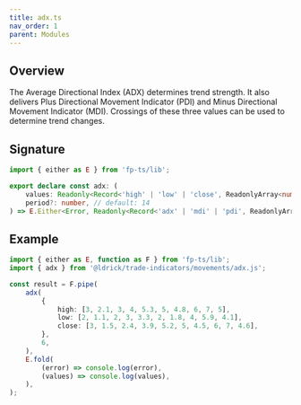 ```yaml
---
title: adx.ts
nav_order: 1
parent: Modules
---
```


## Overview

The Average Directional Index (ADX) determines trend strength. It also delivers Plus Directional Movement Indicator (PDI) and Minus Directional Movement Indicator (MDI). Crossings of these three values can be used to determine trend changes.

## Signature

```typescript
import { either as E } from 'fp-ts/lib';

export declare const adx: (
	values: Readonly<Record<'high' | 'low' | 'close', ReadonlyArray<number>>>,
	period?: number, // default: 14
) => E.Either<Error, Readonly<Record<'adx' | 'mdi' | 'pdi', ReadonlyArray<number | null>>>>;
```

## Example

```typescript
import { either as E, function as F } from 'fp-ts/lib';
import { adx } from '@ldrick/trade-indicators/movements/adx.js';

const result = F.pipe(
	adx(
		{
			high: [3, 2.1, 3, 4, 5.3, 5, 4.8, 6, 7, 5],
			low: [2, 1.1, 2, 3, 3.3, 2, 1.8, 4, 5.9, 4.1],
			close: [3, 1.5, 2.4, 3.9, 5.2, 5, 4.5, 6, 7, 4.6],
		},
		6,
	),
	E.fold(
		(error) => console.log(error),
		(values) => console.log(values),
	),
);
```
